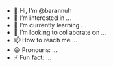- 👋 Hi, I’m @barannuh
- 👀 I’m interested in ...
- 🌱 I’m currently learning ...
- 💞️ I’m looking to collaborate on ...
- 📫 How to reach me ...
- 😄 Pronouns: ...
- ⚡ Fun fact: ...

<!---
barannuh/barannuh is a ✨ special ✨ repository because its `README.md` (this file) appears on your GitHub profile.
You can click the Preview link to take a look at your changes.
--->
